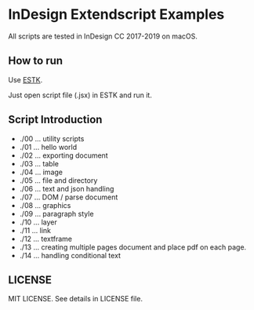 # InDesign Extendscript Examples

All scripts are tested in InDesign CC 2017-2019 on macOS.


## How to run

Use [ESTK](https://www.adobe.com/products/extendscript-toolkit.html).

Just open script file (.jsx) in ESTK and run it.


## Script Introduction

- ./00 ... utility scripts
- ./01 ... hello world
- ./02 ... exporting document
- ./03 ... table
- ./04 ... image
- ./05 ... file and directory 
- ./06 ... text and json handling
- ./07 ... DOM / parse document
- ./08 ... graphics
- ./09 ... paragraph style
- ./10 ... layer
- ./11 ... link
- ./12 ... textframe
- ./13 ... creating multiple pages document and place pdf on each page.
- ./14 ... handling conditional text


## LICENSE

MIT LICENSE.
See details in LICENSE file.
